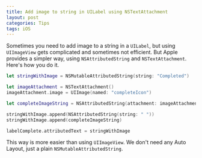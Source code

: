 ```yaml
---
title: Add image to string in UILabel using NSTextAttachment
layout: post
categories: Tips
tags: iOS
---
```


Sometimes you need to add image to a string in a `UILabel`, but using `UIImageView` gets complicated and sometimes not efficient. But Apple provides a simpler way, using `NSAttributedString` and `NSTextAttachment`. Here's how you do it.

```swift
let stringWithImage = NSMutableAttributedString(string: "Completed")

let imageAttachment = NSTextAttachment()
imageAttachment.image = UIImage(named: "completeIcon")

let completeImageString = NSAttributedString(attachment: imageAttachment)

stringWithImage.append(NSAttributedString(string: " "))
stringWithImage.append(completeImageString)

labelComplete.attributedText = stringWithImage
```

This way is more easier than using `UIImageView`. We don't need any Auto Layout, just a plain `NSMutableAttributedString`.
